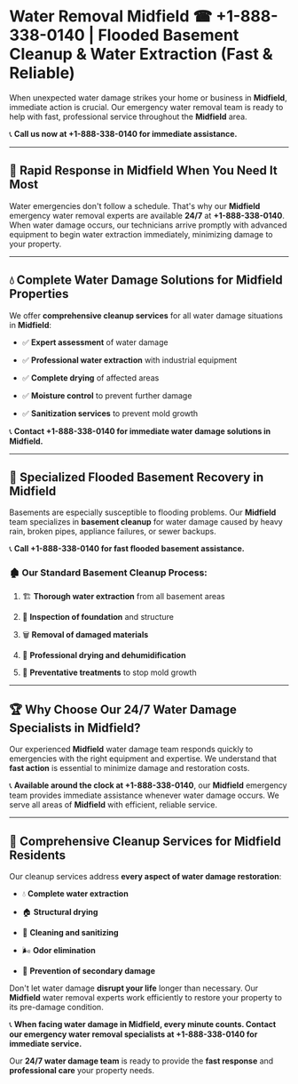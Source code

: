 # Water Removal Midfield ☎ +1-888-338-0140 | Flooded Basement Cleanup & Water Extraction (Fast & Reliable)

When unexpected water damage strikes your home or business in **Midfield**, immediate action is crucial. Our emergency water removal team is ready to help with fast, professional service throughout the **Midfield** area. 

📞 **Call us now at +1-888-338-0140 for immediate assistance.**
---
## 🚀 Rapid Response in Midfield When You Need It Most
Water emergencies don't follow a schedule. That's why our **Midfield** emergency water removal experts are available **24/7** at **+1-888-338-0140**. When water damage occurs, our technicians arrive promptly with advanced equipment to begin water extraction immediately, minimizing damage to your property.
---
## 💧 Complete Water Damage Solutions for Midfield Properties
We offer **comprehensive cleanup services** for all water damage situations in **Midfield**:
- ✅ **Expert assessment** of water damage  
- ✅ **Professional water extraction** with industrial equipment  
- ✅ **Complete drying** of affected areas  
- ✅ **Moisture control** to prevent further damage  
- ✅ **Sanitization services** to prevent mold growth  
📞 **Contact +1-888-338-0140 for immediate water damage solutions in Midfield.**
---
## 🌊 Specialized Flooded Basement Recovery in Midfield
Basements are especially susceptible to flooding problems. Our **Midfield** team specializes in **basement cleanup** for water damage caused by heavy rain, broken pipes, appliance failures, or sewer backups. 
📞 **Call +1-888-338-0140 for fast flooded basement assistance.**
### 🏚️ Our Standard Basement Cleanup Process:
1. 🏗️ **Thorough water extraction** from all basement areas  
2. 🔎 **Inspection of foundation** and structure  
3. 🗑️ **Removal of damaged materials**  
4. 💨 **Professional drying and dehumidification**  
5. 🚫 **Preventative treatments** to stop mold growth  
---
## 🏆 Why Choose Our 24/7 Water Damage Specialists in Midfield?
Our experienced **Midfield** water damage team responds quickly to emergencies with the right equipment and expertise. We understand that **fast action** is essential to minimize damage and restoration costs.
📞 **Available around the clock at +1-888-338-0140**, our **Midfield** emergency team provides immediate assistance whenever water damage occurs. We serve all areas of **Midfield** with efficient, reliable service.
---
## 🧹 Comprehensive Cleanup Services for Midfield Residents
Our cleanup services address **every aspect of water damage restoration**:
- 💧 **Complete water extraction**  
- 🏠 **Structural drying**  
- 🧼 **Cleaning and sanitizing**  
- 🌬️ **Odor elimination**  
- 🚫 **Prevention of secondary damage**  
Don't let water damage **disrupt your life** longer than necessary. Our **Midfield** water removal experts work efficiently to restore your property to its pre-damage condition.
📞 **When facing water damage in Midfield, every minute counts. Contact our emergency water removal specialists at +1-888-338-0140 for immediate service.**
Our **24/7 water damage team** is ready to provide the **fast response** and **professional care** your property needs.
